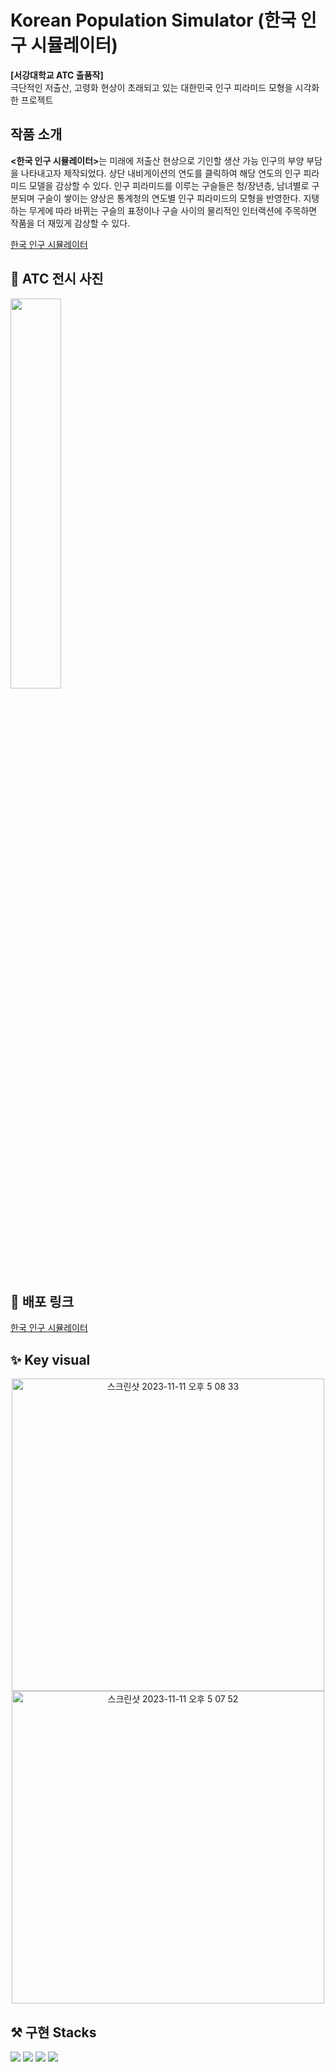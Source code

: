 # Korean Population Simulator  (한국 인구 시뮬레이터)
<b>[서강대학교 ATC 출품작]</b> <br>
극단적인 저출산, 고령화 현상이 초래되고 있는 대한민국 인구 피라미드 모형을 시각화한 프로젝트

## 작품 소개 


<b><한국 인구 시뮬레이터></b>는 미래에 저출산 현상으로 기인할 생산 가능 인구의 부양 부담을 나타내고자 제작되었다. 상단 내비게이션의 연도를 클릭하여 해당 연도의 인구 피라미드 모델을 감상할 수 있다.
인구 피라미드를 이루는 구슬들은 청/장년층, 남녀별로 구분되며 구슬이 쌓이는 양상은 통계청의 연도별 인구 피라미드의 모형을 반영한다. 지탱하는 무게에 따라 바뀌는 구슬의 표정이나 구슬 사이의 물리적인 인터랙션에 주목하면 작품을 더 재밌게 감상할 수 있다.

[한국 인구 시뮬레이터](https://korea-population-simulator.vercel.app/)
##  📸 ATC 전시 사진

<img src="https://github.com/rmdnps10/Korea-Population-Simulator/assets/87219998/4c0dd9a3-bf03-495b-9803-83baeab1d2a6" width="40%">



## 📖 배포 링크
[한국 인구 시뮬레이터](https://korea-population-simulator.vercel.app/)



## ✨ Key visual 
<p align="center">
<img width="500" alt="스크린샷 2023-11-11 오후 5 08 33" src="https://github.com/rmdnps10/Korea-Population-Simulator/assets/87219998/04a5adb4-dce5-4acd-b4ad-0663b123b6f0">
<img width="500" alt="스크린샷 2023-11-11 오후 5 07 52" src="https://github.com/rmdnps10/Korea-Population-Simulator/assets/87219998/9e11caa0-ad11-4ca5-8b75-a729cda3e42f">
</p>



## ⚒️ 구현 Stacks 
<p >
<img src="https://img.shields.io/badge/javascript-F7DF1E?style=for-the-badge&logo=javascript&logoColor=black">
<img src="https://img.shields.io/badge/p5.js-ED225D?style=for-the-badge&logo=p5dotjs&logoColor=white"> 
<img src="https://img.shields.io/badge/react.js-61DAFB?style=for-the-badge&logo=react&logoColor=black">
<img src="https://img.shields.io/badge/matter.js-D3D3D3?style=for-the-badge&logo=matter&logoColor=gray">
</p>







